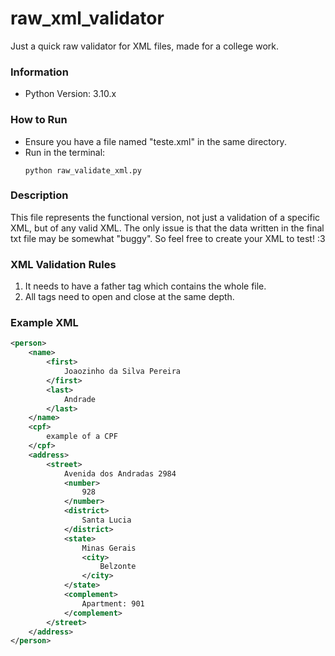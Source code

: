 # raw_xml_validator
Just a quick raw validator for XML files, made for a college work.

### Information
- Python Version: 3.10.x

### How to Run
- Ensure you have a file named "teste.xml" in the same directory.
- Run in the terminal:
    ```
    python raw_validate_xml.py
    ```

### Description
This file represents the functional version, not just a validation of a specific XML, but of any valid XML. The only issue is that the data written in the final txt file may be somewhat "buggy". So feel free to create your XML to test! :3

### XML Validation Rules
1. It needs to have a father tag which contains the whole file.
2. All tags need to open and close at the same depth.

### Example XML
```xml
<person>
    <name>
        <first>
            Joaozinho da Silva Pereira
        </first>
        <last>
            Andrade
        </last>
    </name>
    <cpf>
        example of a CPF
    </cpf>
    <address>
        <street>
            Avenida dos Andradas 2984
            <number>
                928
            </number>
            <district>
                Santa Lucia
            </district>
            <state>
                Minas Gerais
                <city>
                    Belzonte
                </city>
            </state>
            <complement>
                Apartment: 901
            </complement>
        </street>
    </address>
</person>
